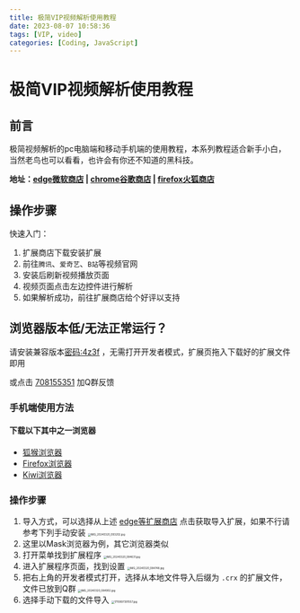```yaml
---
title: 极简VIP视频解析使用教程
date: 2023-08-07 10:58:36
tags: [VIP, video]
categories: [Coding, JavaScript]
---
```


极简VIP视频解析使用教程
========================================

## 前言

极简视频解析的pc电脑端和移动手机端的使用教程，本系列教程适合新手小白，当然老鸟也可以看看，也许会有你还不知道的黑科技。

**地址：[edge微软商店](https://microsoftedge.microsoft.com/addons/detail/%E6%9E%81%E7%AE%80vip%E8%A7%86%E9%A2%91%E8%A7%A3%E6%9E%90/gbbbjenimajbhgeflnikgmmcfhbnngga?hl=zh-CN)  |  [chrome谷歌商店](https://chromewebstore.google.com/detail/%E6%9E%81%E7%AE%80vip%E8%A7%86%E9%A2%91%E8%A7%A3%E6%9E%90/gloimpghnmdnmenclkcbmjifpojoenng?hl=en&authuser=0)  |  [firefox火狐商店](https://addons.mozilla.org/zh-CN/firefox/addon/%E6%9E%81%E7%AE%80vip%E8%A7%86%E9%A2%91%E8%A7%A3%E6%9E%90/)**

## 操作步骤

快速入门：

1. 扩展商店下载安装扩展
2. 前往`腾讯`、`爱奇艺`、`B站`等视频官网
3. 安装后刷新视频播放页面
4. 视频页面点击左边控件进行解析
5. 如果解析成功，前往扩展商店给个好评以支持

## 浏览器版本低/无法正常运行？

请安装兼容版本[密码:4z3f](https://wwgc.lanzouj.com/b00crldela?pwd=4z3f) ，无需打开开发者模式，扩展页拖入下载好的扩展文件即用

或点击 [708155351](https://qm.qq.com/cgi-bin/qm/qr?k=Pyjm2rrX7d7tm82qivq1Q8w0Vrm9rHKy&jump_from=webapi&authKey=8SZSiUUn5zCBuveJ81j5LoQGU8UlBKOMzfDdjeFtaAUeUkf+DA0v9V/fhDND0xLA) 加Q群反馈

### 手机端使用方法

#### 下载以下其中之一浏览器
- [狐猴浏览器](https://lemurbrowser.com/)
- [Firefox浏览器](https://www.firefox.com.cn/browsers/mobile/android/)
- [Kiwi浏览器](https://kiwibrowsercn.github.io/)


### 操作步骤
1. 导入方式，可以选择从上述 [edge等扩展商店](https://microsoftedge.microsoft.com/addons/detail/%E6%9E%81%E7%AE%80vip%E8%A7%86%E9%A2%91%E8%A7%A3%E6%9E%90/gbbbjenimajbhgeflnikgmmcfhbnngga?hl=zh-CN) 点击获取导入扩展，如果不行请参考下列手动安装
    <img src="https://s2.loli.net/2024/03/20/6KRLn31JyzfqFBA.jpg" alt="IMG_20240320_093202.jpg" style="zoom:33%;" />
2. 这里以Mask浏览器为例，其它浏览器类似
3. 打开菜单找到扩展程序
   <img src="https://s2.loli.net/2024/03/20/NxQUcm8AK5O2ign.jpg" alt="IMG_20240320_084631.jpg" style="zoom:33%;" />
4. 进入扩展程序页面，找到设置
    <img src="https://s2.loli.net/2024/03/20/kIoMuDecSHRyqCJ.jpg" alt="IMG_20240320_084748.jpg" style="zoom:33%;" />
5. 把右上角的开发者模式打开，选择从本地文件导入后缀为 `.crx` 的扩展文件，文件已放到Q群
    <img src="https://s2.loli.net/2024/03/20/L9xI24fEJVhqKcW.jpg" alt="IMG_20240320_084902.jpg" style="zoom:33%;" />
6. 选择手动下载的文件导入
    <img src="https://s2.loli.net/2024/03/20/zIcb9iHpgZoTlqM.jpg" alt="1710897391557.jpg" style="zoom:33%;" />
